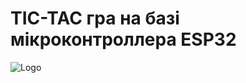 # TIC-TAC гра на базі мікроконтроллера ESP32

![Logo](https://github.com/golovinskjeka/TicTac_Arduino_Ugin/images/img3.png)
